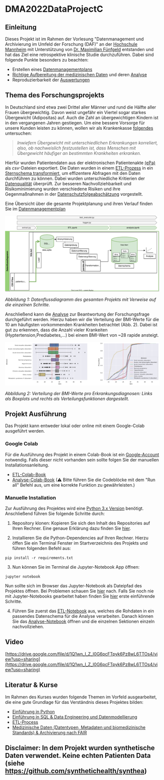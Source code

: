 # DMA2022DataProjectC

## Einleitung

Dieses Projekt ist im Rahmen der Vorlesung "Datenmanagement und Archivierung im Umfeld der Forschung (DAF)" an der [Hochschule Mannheim](https://www.hs-mannheim.de/) mit Unterstützung von [Dr. Maximilian Fünfgeld](https://lu.linkedin.com/in/fuenfgeld?original_referer=https%3A%2F%2Fwww.google.com%2F) entstanden und hat das Ziel eine retrospektive klinische Studie durchzuführen. Dabei sind folgende Punkte besonders zu beachten:

* Erstellen eines [Datenmanagementplans](https://github.com/Fuenfgeld/DMA2022DataProjectC/wiki/Datenmanagementplan)
* [Richtige Aufbereitung der medizinischen Daten](https://github.com/Fuenfgeld/DMA2022DataProjectC/wiki/Datenvorverarbeitung) und deren [Analyse](https://github.com/Fuenfgeld/DMA2022DataProjectC/wiki/Analyse)
* Reproduzierbarkeit der [Auswertungen](./src)

## Thema des Forschungsprojekts

In Deutschland sind etwa zwei Drittel aller Männer und rund die Hälfte aller Frauen übergewichtig. Davon weist ungefähr ein Viertel sogar starkes Übergewicht (Adipositas) auf. Auch die Zahl an übergewichtigen Kindern ist in den vergangenen Jahren gestiegen. Um eine bessere Vorsorge für unsere Kunden leisten zu können, wollen wir als Krankenkasse [folgendes](https://github.com/Fuenfgeld/DMA2022DataProjectC/wiki) untersuchen: 
> _Inwiefern Übergewicht mit unterschiedlichen Erkrankungen korreliert, also, ob nachweislich festzustellen ist, dass Menschen mit Übergewicht häufiger an     bestimmten Krankheiten erkranken._

Hierfür wurden Patientendaten aus der elektronischen Patientenakte [(ePa)](https://www.bundesgesundheitsministerium.de/elektronische-patientenakte.html) als _csv_-Dateien exportiert. Die Daten wurden in einem [ETL-Prozess](https://github.com/Fuenfgeld/DMA2022DataProjectC/wiki/Datenvorverarbeitung) in ein [Sternschema transformiert](https://github.com/Fuenfgeld/DMA2022DataProjectC/wiki/Mappingtabellen), um effizentere Abfragen mit den Daten durchführen zu können. Dabei wurden unterschiedliche Kritierien der [Datenqualität](https://github.com/Fuenfgeld/DMA2022DataProjectC/wiki/Datenvorverarbeitung#datenpr%C3%BCfung) überprüft.
Zur besseren Nachvollziehbarkeit und Risikominimierung wurden verschiedene Risiken und ihre Gegenmaßnahmen in der [Datenschutzfolgeabschätzung](https://github.com/Fuenfgeld/DMA2022DataProjectC/wiki/Datenschutzfolgeabsch%C3%A4tzung) vorgestellt.

Eine Übersicht über die gesamte Projektplanung und ihren Verlauf finden Sie im [Datenmanagementplan](https://github.com/Fuenfgeld/DMA2022DataProjectC/wiki/Datenmanagementplan)

![Datenflussdiagramm](https://raw.githubusercontent.com/Fuenfgeld/DMA2022DataProjectC/main/images/Datenflussdiagramm.svg)

_Abbildung 1: Datenflussdiagramm des gesamten Projekts mit Verweise auf die einzelnen Schritte._

Anschließend kann die [Analyse](https://github.com/Fuenfgeld/DMA2022DataProjectC/wiki/Analyse) zur Beantwortung der Forschungsfrage durchgeführt werden. Hierzu haben wir die Verteilung der BMI-Werte für die 10 am häufigsten vorkommenden Krankheiten betrachtet (Abb. 2). Dabei ist gut zu erkennen, dass die Anzahl vieler Krankeiten (Hyptertension,Prediabetes,...) bei einem BMI-Wert von ~28 rapide ansteigt. 

![AnalyseDiagramm](https://raw.githubusercontent.com/Fuenfgeld/DMA2022DataProjectC/main/images/distribution.svg)

_Abbildung 2: Verteilung der BMI-Werte pro Erkrankungsdiagnosen: Links als Boxplots und rechts als Verteilungsfunktionen dargestellt._


## Projekt Ausführung

Das Projekt kann entweder lokal oder online mit einem Google-Colab ausgeführt werden. 

### Google Colab

Für die Ausführung des Projekt in einem Colab-Book ist ein [Google-Account](https://support.google.com/accounts/answer/27441?hl=de) notwendig. Falls dieser nicht vorhanden sein sollte folgen Sie der manuellen Installationsanleitung. 

* [ETL-Colab-Book](https://colab.research.google.com/github/Fuenfgeld/DMA2022DataProjectC/blob/main/src/ETL.ipynb)
* [Analyse-Colab-Book](https://colab.research.google.com/github/Fuenfgeld/DMA2022DataProjectC/blob/main/src/analysis.ipynb) (⚠ Bitte führen Sie die Codeblöcke mit dem "Run all" Befehl aus, um eine korrekte Funktion zu gewährleisten.)

### Manuelle Installation

Zur Ausführung des Projektes wird eine [Python 3.x Version](https://www.python.org/downloads/) benötigt. Anschließend führen Sie folgende Schritte durch:

1. Repository klonen: Kopieren Sie sich den Inhalt des Repositories auf Ihren Rechner. Eine genaue Erklärung dazu finden Sie [hier](https://docs.github.com/en/repositories/creating-and-managing-repositories/cloning-a-repository).

2. Installieren Sie die Python-Dependencies auf Ihren Rechner. Hierzu öffen Sie ein Terminal Fenster im Startverzeichnis des Projekts und führen folgenden Befehl aus:

```
pip install -r requirements.txt
```

3. Nun können Sie im Terminal die Jupyter-Notebook App öffnen:

```
jupyter notebook
```

Nun sollte sich im Browser das Jupyter-Notebook als Dateipfad des Projektes öffnen. Bei Problemen schauen Sie [hier](https://jupyter-notebook-beginner-guide.readthedocs.io/en/latest/execute.html) nach. Falls Sie noch nie mit Jupyter-Notebooks gearbeitet haben finden Sie [hier](https://www.dataquest.io/blog/jupyter-notebook-tutorial/) erste einführende Schritte.

4. Führen Sie zuerst das [ETL-Notebook](./src/ETL.ipynb) aus, welches die Rohdaten in ein passendes Datenschema für die Analyse verarbeiten. Danach können Sie das [Analyse-Notebook](./src/analysis.ipynb) öffnen und die einzelnen Sektionen einzeln nachvollziehen. 

## Video

[https://drive.google.com/file/d/1Q1wn_I_Z_I0G6pcFTpyk6Pz8wL6TTOs4/view?usp=sharing](https://drive.google.com/file/d/1Q1wn_I_Z_I0G6pcFTpyk6Pz8wL6TTOs4/view?usp=sharing)

## Literatur & Kurse

Im Rahmen des Kurses wurden folgende Themen im Vorfeld ausgearbeitet, die eine gute Grundlage für das Verständnis dieses Projektes bilden:

* [Einführung in Python](https://www.python-lernen.de/)
* [Einführung in SQL & Data Engineering und Datenmodellierung](https://github.com/Fuenfgeld/2022TeamBDataEngineeringBC)
* [ETL-Process](https://github.com/Fuenfgeld/2022TeamADataEngineeringBC)
* [Medizinische Daten (Datentypen, Metadaten und biomedizinische Standards) & Archivierung nach FAIR](https://github.com/Fuenfgeld/2022TeamADataManagementBC)

## Disclaimer: In dem Projekt wurden synthetische Daten verwendet. Keine echten Patienten Data (siehe https://github.com/synthetichealth/synthea)

